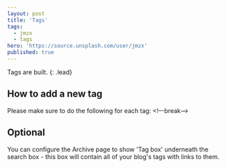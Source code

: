 ```yaml
---
layout: post
title: 'Tags'
tags:
  - jmzx
  - tags
hero: 'https://source.unsplash.com/user/jmzx'
published: true
---
```

Tags are built.
{: .lead}
## How to add a new tag
Please make sure to do the following for each tag:
<!–-break-–>
## Optional
You can configure the Archive page to show 'Tag box' underneath the search box - this box will contain all of your blog's tags with links to them.
